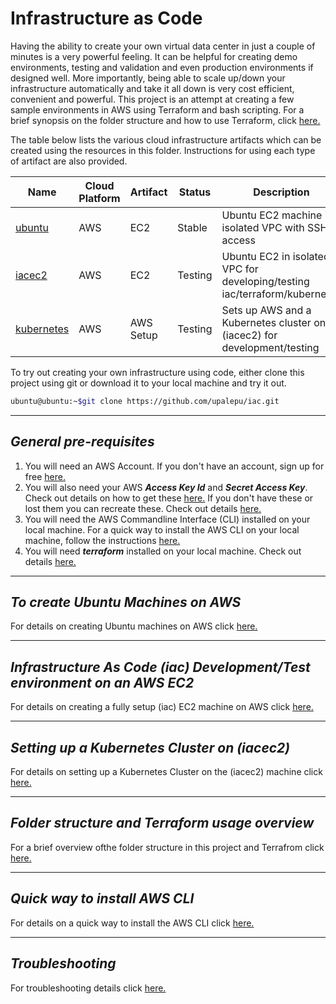 # Infrastructure as Code
Having the ability to create your own virtual data center in just a couple of minutes is a very powerful feeling. It can be helpful for creating demo environments, testing and validation and even production environments if designed well. More importantly, being able to scale up/down your infrastructure automatically and take it all down is very cost efficient, convenient and powerful. This project is an attempt at creating a few sample environments in AWS using Terraform and bash scripting. For a brief synopsis on the folder structure and how to use Terraform, click [here.](#tfo)     

The table below lists the various cloud infrastructure artifacts which can be created using the resources in this folder. Instructions for using each type of artifact are also provided. 

Name|Cloud Platform|Artifact|Status|Description
---|---|---|---|---
[ubuntu](#ubuntu)|AWS|EC2|Stable|Ubuntu EC2 machine in isolated VPC with SSH access 
[iacec2](#iacec2)|AWS|EC2|Testing|Ubuntu EC2 in isolated VPC for developing/testing iac/terraform/kubernetes 
[kubernetes](#kubernetes)|AWS|AWS Setup|Testing|Sets up AWS and a Kubernetes cluster on (iacec2) for development/testing

[comment]: # (Upcoming items)
[comment]: # (windows|AWS|EC2|Not Done|Windows Server Basic|)

To try out creating your own infrastructure using code, either clone this project using git or download it to your local machine and try it out.

```bash
ubuntu@ubuntu:~$git clone https://github.com/upalepu/iac.git
```

---
## *General pre-requisites* 

1) You will need an AWS Account. If you don't have an account, sign up for free [here.](https://aws.amazon.com/free/)   
2) You will also need your AWS ***Access Key Id*** and ***Secret Access Key***. Check out details on how to get these [here.](https://docs.aws.amazon.com/sdk-for-java/v1/developer-guide/setup-credentials.html)
If you don't have these or lost them you can recreate these. Check out details [here.](https://docs.aws.amazon.com/IAM/latest/UserGuide/id_credentials_access-keys.html#Using_CreateAccessKey)    
3) You will need the AWS Commandline Interface (CLI) installed on your local machine. For a quick way to install the AWS CLI on your local machine, follow the instructions [here.](#awsclii)       
4) You will need ***terraform*** installed on your local machine. Check out details [here.](./docs/Terraforminstall.md)

---

## <a name="ubuntu"></a>*To create Ubuntu Machines on AWS* 
For details on creating Ubuntu machines on AWS click [here.](./docs/Ubuntu.md) 

---
## <a name="iacec2"></a>*Infrastructure As Code (iac) Development/Test environment on an AWS EC2* 
For details on creating a fully setup (iac) EC2 machine on AWS click [here.](./docs/Iacec2.md) 

---
## <a name="kubernetes"></a>*Setting up a Kubernetes Cluster on (iacec2)* 
For details on setting up a Kubernetes Cluster on the (iacec2) machine click [here.](./docs/Kubernetes.md) 

---
## <a name="tfo"></a>*Folder structure and Terraform usage overview*
For a brief overview ofthe folder structure in this project and Terrafrom click [here.](./docs/Terraform.md)

---
## <a name="awsclii"></a>*Quick way to install AWS CLI*
For details on a quick way to install the AWS CLI click [here.](./docs/Awscliquickinstall.md)

---
## *Troubleshooting*
For troubleshooting details click [here.](./docs/Troubleshooting.md)